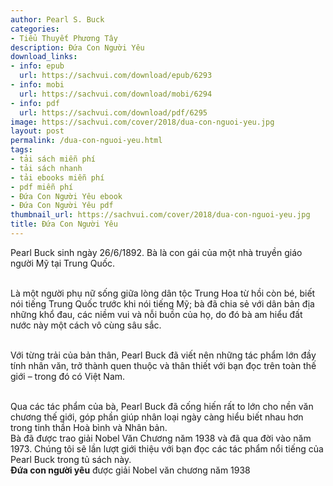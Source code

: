 ```yaml
---
author: Pearl S. Buck
categories:
- Tiểu Thuyết Phương Tây
description: Đứa Con Người Yêu
download_links:
- info: epub
  url: https://sachvui.com/download/epub/6293
- info: mobi
  url: https://sachvui.com/download/mobi/6294
- info: pdf
  url: https://sachvui.com/download/pdf/6295
image: https://sachvui.com/cover/2018/dua-con-nguoi-yeu.jpg
layout: post
permalink: /dua-con-nguoi-yeu.html
tags:
- tải sách miễn phí
- tải sách nhanh
- tải ebooks miễn phí
- pdf miễn phí
- Đứa Con Người Yêu ebook
- Đứa Con Người Yêu pdf
thumbnail_url: https://sachvui.com/cover/2018/dua-con-nguoi-yeu.jpg
title: Đứa Con Người Yêu
---
```


 <div class="item-desc text-justify"> <p>Pearl Buck sinh ngày 26/6/1892. Bà là con gái của một nhà truyền giáo người Mỹ tại Trung Quốc. </p><p><br>Là một người phụ nữ sống giữa lòng dân tộc Trung Hoa từ hồi còn bé, biết nói tiếng Trung Quốc trước khi nói tiếng Mỹ; bà đã chia sẻ với dân bản địa những khổ đau, các niềm vui và nỗi buồn của họ, do đó bà am hiểu đất nước này một cách vô cùng sâu sắc.</p><p><br>Với từng trải của bản thân, Pearl Buck đã viết nên những tác phẩm lớn đầy tính nhân văn, trở thành quen thuộc và thân thiết với bạn đọc trên toàn thế giới – trong đó có Việt Nam.</p><p><br>Qua các tác phẩm của bà, Pearl Buck đã cống hiến rất to lớn cho nền văn chương thế giới, góp phần giúp nhân loại ngày càng hiểu biết nhau hơn trong tinh thần Hoà bình và Nhân bản.<br>Bà đã được trao giải Nobel Văn Chương năm 1938 và đã qua đời vào năm 1973. Chúng tôi sẽ lần lượt giới thiệu với bạn đọc các tác phẩm nổi tiếng của Pearl Buck trong tủ sách này. <br><strong>Đứa con người yêu</strong> được giải Nobel văn chương năm 1938 </p> </div>